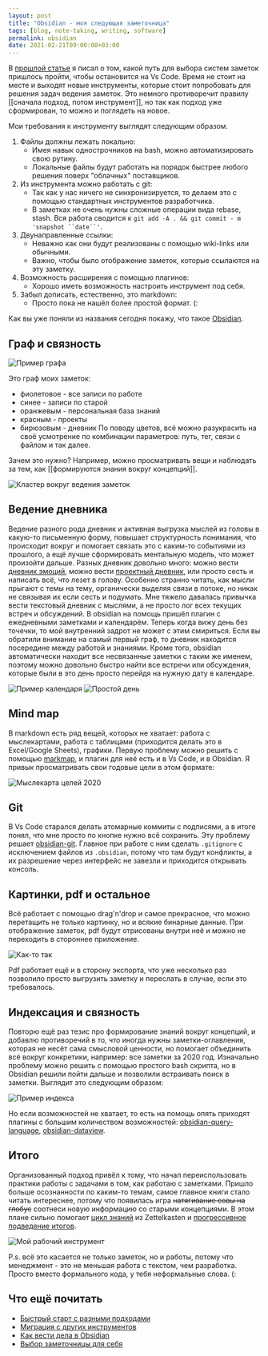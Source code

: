 ```yaml
---
layout: post
title: "Obsidian - моя следующая заметочница"
tags: [blog, note-taking, writing, software]
permalink: obsidian
date: 2021-02-21T09:00:00+03:00
---
```


В [прошлой статье](/notes-evolution/) я писал о том, какой путь для выбора систем заметок пришлось пройти, чтобы остановится на Vs Code. Время не стоит на месте и выходят новые инструменты, которые стоит попробовать для решения задач ведения заметок. Это немного противоречит правилу [[сначала подход, потом инструмент]], но так как подход уже сформирован, то можно и поглядеть на новое.

Мои требования к инструменту выглядят следующим образом.

1. Файлы должны лежать локально:
   * Имея навык однострочников на bash, можно автоматизировать свою рутину.
   * Локальные файлы будут работать на порядок быстрее любого решения поверх "облачных" поставщиков.
2. Из инструмента можно работать с git:
   * Так как у нас ничего не синхронизируется, то делаем это с помощью стандартных инструментов разработчика.
   * В заметках не очень нужны сложные операции вида rebase, stash. Вся работа сводится к `git add -A . && git commit - m 'snapshot ``date``'`.
3. Двунаправленные ссылки:
   * Неважно как они будут реализованы с помощью wiki-links или обычными.
   * Важно, чтобы было отображение заметок, которые ссылаются на эту заметку.
4. Возможность расширения с помощью плагинов:
   * Хорошо иметь возможность настроить инструмент под себя.
5. Забыл дописать, естественно, это markdown:
   * Просто пока не нашёл более простой формат. (:

Как вы уже поняли из названия сегодня покажу, что такое [Obsidian](https://obsidian.md/).

## Граф и связность

![Пример графа](/images/Связность%20заметок.png)

Это граф моих заметок:
* фиолетовое - все записи по работе
* синее - записи по старой
* оранжевым - персональная база знаний
* красным - проекты
* бирюзовым - дневник
По поводу цветов, всё можно разукрасить на своё усмотрение по комбинации параметров: путь, тег, связи с файлом и так далее.

Зачем это нужно? Например, можно просматривать вещи и наблюдать за тем, как [[формируются знания вокруг концепций]].

![Кластер вокруг ведения заметок](/images/20210221114859.png)

## Ведение дневника

Ведение разного рода дневник и активная выгрузка мыслей из головы в какую-то письменную форму, повышает структурность понимания, что происходит вокруг и помогает связать это с каким-то событиями из прошлого, а ещё лучше сформировать ментальную модель, что может произойти дальше. Разных дневник довольно много: можно вести [дневник эмоций](https://blog.system-school.ru/2020/10/14/emotions-diary/), можно вести [проектный дневник](https://habr.com/ru/post/116251/), или просто сесть и написать всё, что лезет в голову. Особенно странно читать, как мысли прыгают с темы на тему, органически выделяя связи в потоке, но никак не связывая их если сесть и подумать. Мне тяжело давалась привычка вести текстовый дневник с мыслями, а не просто лог всех текущих встреч и обсуждений. В obsidian на помощь пришёл плагин с ежедневными заметками и календарём. Теперь когда вижу день без точечки, то мой внутренний задрот не может с этим смириться. Если вы обратили внимание на самый первый граф, то дневник находится посередине между работой и знаниями. Кроме того, obsidian автоматически находит все несвязанные заметки с таким же именем, поэтому можно довольно быстро найти все встречи или обсуждения, которые были в это день просто перейдя на нужную дату в календаре.

![Пример календаря](/images/20210221115634.png)
![Простой день](/images/20210221120213.png)

## Mind map

В markdown есть ряд вещей, которых не хватает: работа с мыслекартами, работа с таблицами (приходится делать это в Excel/Google Sheets), графики. Первую проблему можно решить с помощью [markmap](https://markmap.js.org/), и плагин для неё есть и в Vs Code, и в Obsidian. Я привык просматривать свои годовые цели в этом формате:

![Мыслекарта целей 2020](/images/20210221120350.png)

## Git

В Vs Code старался делать атомарные коммиты с подписями, а в итоге понял, что мне просто по кнопке нужно всё сохранить. Эту проблему решает [obsidian-git](https://github.com/denolehov/obsidian-git).
Главное при работе с ним сделать `.gitignore` с исключением файлов из `.obsidian`, потому что там будут конфликты, а их разрешение через интерфейс не завезли и приходится открывать консоль.

## Картинки, pdf и остальное

Всё работает с помощью drag'n'drop и самое прекрасное, что можно перетащить не только картинку, но и всякие бинарные данные. При отображение заметок, pdf будут отрисованы внутри неё и можно не переходить в стороннее приложение.

![Как-то так](/images/20210221125122.png)

Pdf работает ещё и в сторону экспорта, что уже несколько раз позволило просто выгрузить заметку и переслать в случае, если это требовалось.

## Индексация и связность

Повторю ещё раз тезис про формирование знаний вокруг концепций, и добавлю противоречий в то, что иногда нужны заметки-оглавления, которая не несёт сама смысловой ценности, но помогает объединить всё вокруг конкретики, например: все заметки за 2020 год. Изначально проблему можно решить с помощью простого bash скрипта, но в Obsidian решили пойти дальше и позволили встраивать поиск в заметки. Выглядит это следующим образом:

![Пример индекса](/images/20210221122748.png)

Но если возможностей не хватает, то есть на помощь опять приходят плагины с большим количеством возможностей: [obsidian-query-language](https://github.com/jplattel/obsidian-query-language), [obsidian-dataview](https://github.com/blacksmithgu/obsidian-dataview).

## Итого

Организованный подход привёл к тому, что начал переиспользовать практики работы с задачами в том, как работаю с заметками. Пришло больше осознанности по каким-то темам, самое главное книги стало читать интереснее, потому что появилась игра ~~натягивание совы на глобус~~ соотнеси новую информацию со старыми концепциями. В этом плане сильно помогает [цикл знаний](https://zettelkasten.de/posts/knowledge-cycle-efficiently-organize-writing-projects/) из Zettelkasten и [прогрессивное подведение итогов](https://fortelabs.co/blog/progressive-summarization-a-practical-technique-for-designing-discoverable-notes/).

![Мой рабочий инструмент](/images/20210221124035.png)

P.s. всё это касается не только заметок, но и работы, потому что менеджмент - это не меньшая работа с текстом, чем разработка. Просто вместо формального кода, у тебя неформальные слова. (:

## Что ещё почитать

* [Быстрый старт с разными подходами](https://publish.obsidian.md/lyt-kit/_Start+Here)
* [Миграция с других инструментов](https://forum.obsidian.md/t/meta-post-migration-workflows/768)
* [Как вести дела в Obsidian](https://joshwin.imprint.to/post/how-i-use-obsidian-to-manage-my-goals-tasks-notes-and-software-development-knowledge-base)
* [Выбор заметочницы для себя](https://nesslabs.com/how-to-choose-the-right-note-taking-app)
